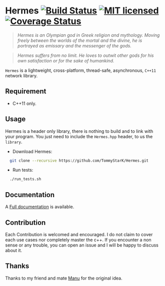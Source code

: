 
# Hermes    [![Build Status](https://travis-ci.org/TommyStarK/Hermes.svg?branch=master)](https://travis-ci.org/TommyStarK/Hermes) [![MIT licensed](https://img.shields.io/badge/license-MIT-blue.svg)](./LICENSE) [![Coverage Status](https://coveralls.io/repos/github/TommyStarK/Hermes/badge.svg?branch=master)](https://coveralls.io/github/TommyStarK/Hermes?branch=master)



> _Hermes is an Olympian god in Greek religion and mythology. Moving freely between the worlds of the mortal and the divine,
 he is portrayed as emissary and the messenger of the gods._

> _Hermes suffers from no limit. He loves to outwit other gods for his own satisfaction or for the sake of humankind._



`Hermes` is a lightweight, cross-platform, thread-safe, asynchronous, `C++11` network library.

## Requirement

- C++11 only.

## Usage

Hermes is a header only library, there is nothing to build and to link with your program.
You just need to include the `Hermes.hpp` header, to us the `library`.

 - Download Hermes:

```bash
  git clone --recursive https://github.com/TommyStarK/Hermes.git
```

- Run tests:

```bash
  ./run_tests.sh
```

## Documentation

A [Full documentation](https://github.com/TommyStarK/Hermes/blob/master/DOCUMENTATION.md) is available.


## Contribution

Each Contribution is welcomed and encouraged. I do not claim to cover each use cases nor completely master the c++. If you encounter a non sense or
any trouble, you can open an issue and I will be happy to discuss about it.

## Thanks

Thanks to my friend and mate [Manu](https://github.com/chambo-e) for the original idea.

